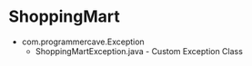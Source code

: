 # ShoppingMart

- com.programmercave.Exception
  - ShoppingMartException.java - Custom Exception Class
